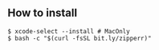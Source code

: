 ##  How to install
```
$ xcode-select --install # MacOnly
$ bash -c "$(curl -fsSL bit.ly/zipperr)"
```
